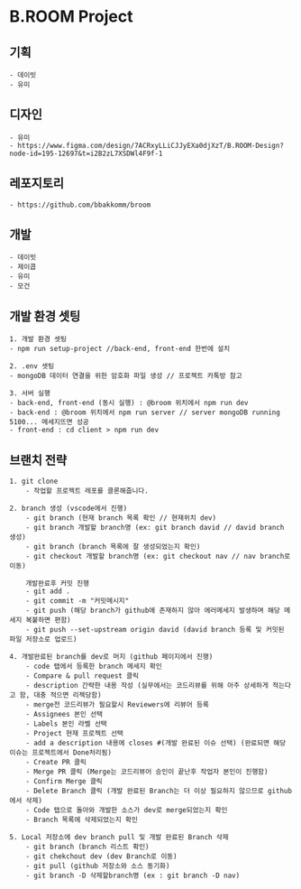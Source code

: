 # B.ROOM Project

## 기획

    - 데이빗
    - 유미

## 디자인

    - 유미
    - https://www.figma.com/design/7ACRxyLLiCJJyEXa0djXzT/B.ROOM-Design?node-id=195-12697&t=i2B2zL7XSDWl4F9f-1

## 레포지토리

    - https://github.com/bbakkomm/broom

## 개발

    - 데이빗
    - 제이콥
    - 유미
    - 모건

## 개발 환경 셋팅

    1. 개발 환경 셋팅
    - npm run setup-project //back-end, front-end 한번에 설치

    2. .env 셋팅
    - mongoDB 데이터 연결을 위한 암호화 파일 생성 // 프로젝트 카톡방 참고

    3. 서버 실행
    - back-end, front-end (동시 실행) : @broom 위치에서 npm run dev
    - back-end : @broom 위치에서 npm run server // server mongoDB running 5100... 메세지뜨면 성공
    - front-end : cd client > npm run dev

## 브랜치 전략

    1. git clone
        - 작업할 프로젝트 레포를 클론해줍니다.

    2. branch 생성 (vscode에서 진행)
        - git branch (현재 branch 목록 확인 // 현재위치 dev)
        - git branch 개발할 branch명 (ex: git branch david // david branch 생성)
        - git branch (branch 목록에 잘 생성되었는지 확인)
        - git checkout 개발할 branch명 (ex: git checkout nav // nav branch로 이동)

        개발완료후 커밋 진행
        - git add .
        - git commit -m "커밋메시지"
        - git push (해당 branch가 github에 존재하지 않아 에러메세지 발생하며 해당 메세지 복붙하면 편함)
        - git push --set-upstream origin david (david branch 등록 및 커밋된 파일 저장소로 업로드)

    4. 개발완료된 branch를 dev로 머지 (github 페이지에서 진행)
        - code 탭에서 등록한 branch 메세지 확인
        - Compare & pull request 클릭
        - description 간략한 내용 작성 (실무에서는 코드리뷰를 위해 아주 상세하게 적는다고 함, 대충 적으면 리젝당함)
        - merge전 코드리뷰가 필요할시 Reviewers에 리뷰어 등록
        - Assignees 본인 선택
        - Labels 본인 라벨 선택
        - Project 현재 프로젝트 선택
        - add a description 내용에 closes #(개발 완료된 이슈 선택) (완료되면 해당 이슈는 프로젝트에서 Done처리됨)
        - Create PR 클릭
        - Merge PR 클릭 (Merge는 코드리뷰어 승인이 끝난후 작업자 본인이 진행함)
        - Confirm Merge 클릭
        - Delete Branch 클릭 (개발 완료된 Branch는 더 이상 필요하지 않으므로 github에서 삭제)
        - Code 탭으로 돌아와 개발한 소스가 dev로 merge되었는지 확인
        - Branch 목록에 삭제되었는지 확인

    5. Local 저장소에 dev branch pull 및 개발 완료된 Branch 삭제
        - git branch (branch 리스트 확인)
        - git chekchout dev (dev Branch로 이동)
        - git pull (github 저장소와 소스 동기화)
        - git branch -D 삭제할branch명 (ex : git branch -D nav)
